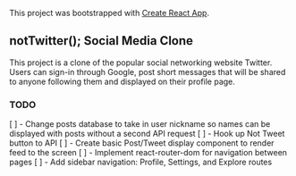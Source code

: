 This project was bootstrapped with [Create React App](https://github.com/facebook/create-react-app).

## notTwitter(); Social Media Clone

This project is a clone of the popular social networking website Twitter. Users can sign-in through Google, post short messages that will be shared to anyone following them and displayed on their profile page.

### TODO

[ ] - Change posts database to take in user nickname so names can be displayed with posts without a second API request
[ ] - Hook up Not Tweet button to API
[ ] - Create basic Post/Tweet display component to render feed to the screen
[ ] - Implement react-router-dom for navigation between pages
[ ] - Add sidebar navigation: Profile, Settings, and Explore routes